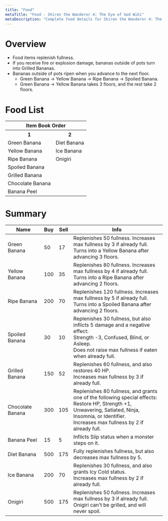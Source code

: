 ```yaml
---
title: "Food"
metaTitle: "Food - Shiren the Wanderer 4: The Eye of God Wiki"
metaDescription: "Complete food details for Shiren the Wanderer 4: The Eye of God and the Devil's Navel."
---
```


# Overview

- Food items replenish fullness.
- If you receive fire or explosion damage, bananas outside of pots turn into Grilled Bananas.
- Bananas outside of pots ripen when you advance to the next floor.
    - Green Banana → Yellow Banana → Ripe Banana → Spoiled Banana.
    - Green Banana → Yellow Banana takes 3 floors, and the rest take 2 floors.

# Food List

<table class="itemListCentered">
  <tr>
    <th colspan="3">Item Book Order</th>
  </tr>
  <tr>
    <th>1</th>
    <th>2</th>
  </tr>
  <tr>
    <td class="highlightLightblue">Green Banana</td>
    <td class="highlightLightblue">Diet Banana</td>
  </tr>
  <tr>
    <td class="highlightLightblue">Yellow Banana</td>
    <td class="highlightLightblue">Ice Banana</td>
  </tr>
  <tr>
    <td class="highlightLightblue">Ripe Banana</td>
    <td class="highlightLightblue">Onigiri</td>
  </tr>
  <tr>
    <td class="highlightLightblue">Spoiled Banana</td>
    <td></td>
  </tr>
  <tr>
    <td class="highlightLightblue">Grilled Banana</td>
    <td></td>
  </tr>
  <tr>
    <td class="highlightLightblue">Chocolate Banana</td>
    <td></td>
  </tr>
  <tr>
    <td class="highlightLightblue">Banana Peel</td>
    <td></td>
  </tr>
</table>

# Summary

<table class="itemListCentered">
  <thead>
    <tr>
      <th>Name</th>
      <th>Buy</th>
      <th>Sell</th>
      <th>Info</th>
    </tr>
  </thead>
  <tbody>
    <tr>
      <td class="highlightYellow">Green Banana</td>
      <td>50</td>
      <td>17</td>
      <td class="leftText">Replenishes 50 fullness. Increases max fullness by 3 if already full.<br/>Turns into a Yellow Banana after advancing 3 floors.</td>
    </tr>
    <tr>
      <td class="highlightYellow">Yellow Banana</td>
      <td>100</td>
      <td>35</td>
      <td class="leftText">Replenishes 80 fullness. Increases max fullness by 4 if already full.<br/>Turns into a Ripe Banana after advancing 2 floors.</td>
    </tr>
    <tr>
      <td class="highlightYellow">Ripe Banana</td>
      <td>200</td>
      <td>70</td>
      <td class="leftText">Replenishes 120 fullness. Increases max fullness by 5 if already full.<br/>Turns into a Spoiled Banana after advancing 2 floors.</td>
    </tr>
    <tr>
      <td class="highlightYellow">Spoiled Banana</td>
      <td>30</td>
      <td>10</td>
      <td class="leftText">Replenishes 30 fullness, but also inflicts 5 damage and a negative effect:<br/>Strength -3, Confused, Blind, or Asleep.<br/>Does not raise max fullness if eaten when already full.</td>
    </tr>
    <tr>
      <td class="highlightYellow">Grilled Banana</td>
      <td>150</td>
      <td>52</td>
      <td class="leftText">Replenishes 60 fullness, and also restores 40 HP.<br/>Increases max fullness by 3 if already full.</td>
    </tr>
    <tr>
      <td class="highlightYellow">Chocolate Banana</td>
      <td>300</td>
      <td>105</td>
      <td class="leftText">Replenishes 80 fullness, and grants one of the following special effects:<br/>Restore HP, Strength +1, Unwavering, Satiated, Ninja, Insomnia, or Identifier.<br/>Increases max fullness by 2 if already full.</td>
    </tr>
    <tr>
      <td class="highlightYellow">Banana Peel</td>
      <td>15</td>
      <td>5</td>
      <td class="leftText">Inflicts Slip status when a monster steps on it.</td>
    </tr>
    <tr>
      <td class="highlightYellow">Diet Banana</td>
      <td>500</td>
      <td>175</td>
      <td class="leftText">Fully replenishes fullness, but also decreases max fullness by 5.</td>
    </tr>
    <tr>
      <td class="highlightYellow">Ice Banana</td>
      <td>200</td>
      <td>70</td>
      <td class="leftText">Replenishes 30 fullness, and also grants Icy Cold status.<br/>Increases max fullness by 2 if already full.</td>
    </tr>
    <tr>
      <td class="highlightYellow">Onigiri</td>
      <td>500</td>
      <td>175</td>
      <td class="leftText">Replenishes 50 fullness. Increases max fullness by 3 if already full.<br/>Onigiri can't be grilled, and will never spoil.</td>
    </tr>
  </tbody>
</table>
